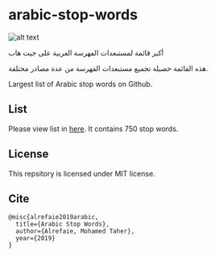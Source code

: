 # arabic-stop-words
![alt text](fahrasa.png)


أكبر قائمة لمستبعدات الفهرسة العربية على جيت هاب


هذه القائمة حصيلة تجميع مستبعدات الفهرسة من عدة مصادر مختلفة.

Largest list of Arabic stop words on Github. 

## List

Please view list in [here](https://github.com/mohataher/arabic-stop-words/blob/master/list.txt). It contains 750 stop words.

## License

This repsitory is licensed under MIT license.

## Cite
```
@misc{alrefaie2019arabic,
  title={Arabic Stop Words},
  author={Alrefaie, Mohamed Taher},
  year={2019}
}
```
